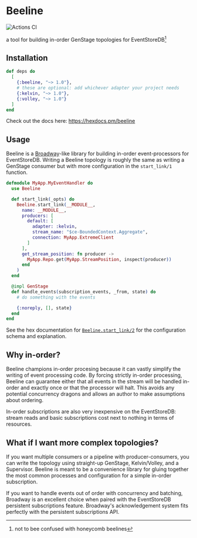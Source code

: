 # Beeline

![Actions CI](https://github.com/NFIBrokerage/beeline/workflows/Actions%20CI/badge.svg)

a tool for building in-order GenStage topologies for EventStoreDB[^honeycomb-beelines]

## Installation

```elixir
def deps do
  [
    {:beeline, "~> 1.0"},
    # these are optional: add whichever adapter your project needs
    {:kelvin, "~> 1.0"},
    {:volley, "~> 1.0"}
  ]
end
```

Check out the docs here: https://hexdocs.pm/beeline

## Usage

Beeline is a [Broadway](https://github.com/dashbitco/broadway)-like library
for building in-order event-processors for EventStoreDB. Writing a Beeline
topology is roughly the same as writing a GenStage consumer but with more
configuration in the `start_link/1` function.

```elixir
defmodule MyApp.MyEventHandler do
  use Beeline

  def start_link(_opts) do
    Beeline.start_link(__MODULE__,
      name: __MODULE__,
      producers: [
        default: [
          adapter: :kelvin,
          stream_name: "$ce-BoundedContext.Aggregate",
          connection: MyApp.ExtremeClient
        ]
      ],
      get_stream_position: fn producer ->
        MyApp.Repo.get(MyApp.StreamPosition, inspect(producer))
      end
    )
  end

  @impl GenStage
  def handle_events(subscription_events, _from, state) do
    # do something with the events

    {:noreply, [], state}
  end
end
```

See the hex documentation for
[`Beeline.start_link/2`](https://hexdocs.pm/beeline/Beeline.html#start_link/2)
for the configuration schema and explanation.

## Why in-order?

Beeline champions in-order procesing because it can vastly simplify the
writing of event processing code. By forcing strictly in-order processing,
Beeline can guarantee either that all events in the stream will be handled
in-order and exactly once or that the processor will halt. This avoids any
potential concurrency dragons and allows an author to make assumptions about
ordering.

In-order subscriptions are also very inexpensive on the EventStoreDB: stream
reads and basic subscriptions cost next to nothing in terms of resources.

## What if I want more complex topologies?

If you want multiple consumers or a pipeline with producer-consumers, you can
write the topology using straight-up GenStage, Kelvin/Volley, and a
Supervisor. Beeline is meant to be a convenience library for gluing together
the most common processes and configuration for a simple in-order subscription.

If you want to handle events out of order with concurrency and batching,
Broadway is an excellent choice when paired with the EventStoreDB persistent
subscriptions feature. Broadway's acknowledgement system fits perfectly with
the persistent subscriptions API.

[^honeycomb-beelines]: not to bee confused with honeycomb beelines
